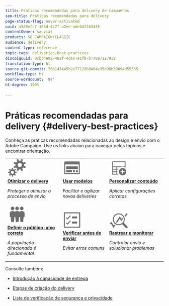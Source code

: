 ```yaml
---
title: Práticas recomendadas para delivery de campanhas
seo-title: Práticas recomendadas para delivery
page-status-flag: never-activated
uuid: a540efc7-105d-4c7f-a2ee-ade4d22b3445
contentOwner: sauviat
products: SG_CAMPAIGN/CLASSIC
audience: delivery
content-type: reference
topic-tags: deliveries-best-practices
discoiquuid: 0cbc4e92-482f-4dac-a1fb-b738e7127938
translation-type: ht
source-git-commit: 70b143445b2e77128b9404e35d96b39694d55335
workflow-type: ht
source-wordcount: '97'
ht-degree: 100%

---
```



# Práticas recomendadas para delivery {#delivery-best-practices}

Conheça as práticas recomendadas relacionadas ao design e envio com o Adobe Campaign. Use os links abaixo para navegar pelos tópicos e encontrar orientação.

<table>
<tr>
  <td>
    <a href="optimize-delivery.md">
      <img alt="Otimizar" src="assets/do-not-localize/optimize.svg" width="60px"/>
    </a>
    <div>
      <a href="optimize-delivery.md">
    <strong>Otimizar o delivery</strong>
    </a>
    </div>
    <p>
    <em>Proteger e otimizar o processo de envio</em>
    <p>
  </td>
   <td>
    <a href="use-templates.md">
      <img alt="Modelos" src="assets/do-not-localize/design.svg" width="60px"/>
    </a>
    <div>
      <a href="use-templates.md">
    <strong>Usar modelos</strong>
    </a>
    </div>
    <p>
    <em>Facilitar e agilizar novos deliveries</em>
    <p>
  </td>
  <td>
    <a href="design-and-personalize.md">
      <img alt="Design" src="assets/do-not-localize/custom.svg" width="60px"/>
    </a>
    <div>
      <a href="design-and-personalize.md">
    <strong>Personalizar conteúdo</strong>
    </a>
    </div>
    <p>
    <em>Aplicar configurações corretas</em>
    <p>
  </td>
</tr>
<tr>
  <td>
    <a href="define-the-right-audience.md">
      <img alt="Público-alvo" src="assets/do-not-localize/profiles.svg" width="60px"/>
    </a>
    <div>
      <a href="define-the-right-audience.md">
    <strong>Definir o público-alvo correto</strong>
    </a>
    </div>
    <p>
    <em>A população direcionada é fundamental</em>
    <p>
  </td>
   <td>
    <a href="check-before-sending.md">
      <img alt="Verificar" src="assets/do-not-localize/start.svg" width="60px"/>
    </a>
    <div>
      <a href="check-before-sending.md">
    <strong>Verificar antes de enviar</strong>
    </a>
    </div>
    <p>
    <em>Evitar erros comuns</em>
    <p>
  </td>
  <td>
    <a href="track-and-monitor.md">
      <img alt="Otimizar" src="assets/do-not-localize/troubleshoot.svg" width="60px"/>
    </a>
    <div>
      <a href="track-and-monitor.md">
    <strong>Rastrear e monitorar</strong>
    </a>
    </div>
    <p>
    <em>Controlar envio e solucionar problemas</em>
    <p>
  </td>
</tr>
</table>

Consulte também:

* [Introdução à capacidade de entrega](../../delivery/using/about-deliverability.md)

* [Etapas de criação do delivery](../../delivery/using/steps-about-delivery-creation-steps.md)

* [Lista de verificação de segurança e privacidade](https://helpx.adobe.com/br/campaign/kb/acc-security.html)
